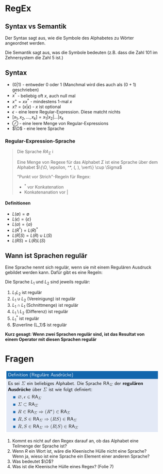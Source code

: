 # RegEx

## Syntax vs Semantik

Der Syntax sagt aus, wie die Symbole des Alphabetes zu Wörter angeordnet werden.

Die Semantik sagt aus, was die Symbole bedeuten (z.B. dass die Zahl 101 im Zehnersystem die Zahl 5 ist.)

## Syntax

* $(0|1)$ - entweder 0 oder 1 (Manchmal wird dies auch als $(0+1)$ geschrieben)
* $x^*$ - beliebig oft $x$, auch null mal
* $x^+=xx^*$ - mindestens 1-mal $x$
* $x?=(x|\epsilon)$ - $x$ ist optional
* $\epsilon$ - eine leere Regular-Expression. Diese matcht nichts
* $[x_1, x_2, ...,x_k]=x_1|x_2|...|x_k$ 
* $\oslash$ - eine leere Menge von Regular-Expressions
* $\O$ - eine leere Sprache

### Regular-Expression-Sprache

> Die Sprache $RA_\Sigma$ i
>
> Eine Menge von Regexe für das Alphabet $\Sigma$ ist eine Sprache über dem Alphabet $\{\O, \epsilon, ^*, (, ), \vert\} \cup \Sigma$
>
> "Punkt vor Strich"-Regeln für Regex:
>
> * $^*$ vor Konkatenation
> * Konkatenanation vor $\vert$

#### Definitionen

* $L(\emptyset)=\emptyset$
* $L(\epsilon)=\{\varepsilon\}$
* $L(a)=\{a\}$
* $L(R^*)=L(R)^*$
* $L(R|S)=L(R) \cup L(S)$
* $L(RS)=L(R)L(S)$

## Wann ist Sprachen regulär

Eine Sprache nennt sich regulär, wenn sie mit einem Regulären Ausdruck gebildet werden kann. Dafür gibt es eine Regeln:

Die Sprache $L_1$ und $L_2$ sind jeweils regulär:

1. $L_1L_2$ ist regulär
2. $L_1\cup L_2$ (Vereinigung) ist regulär
3. $L_1\cap L_1$ (Schnittmenge) ist regulär
4. $L_1\setminus L_2$ (Differenz) ist regulär
5. $L_1^*$ ist regulär
6. $\overline {L_1}$ ist regulär

**Kurz gesagt: Wenn zwei Sprachen regulär sind, ist das Resultat von einem Operator mit diesen Sprachen regulär**

# Fragen

![image-20220226163245169](res/image-20220226163245169.png)

1. Kommt es nicht auf den Regex darauf an, ob das Alphabet eine Teilmenge der Sprache ist?
2. Wenn $R$ ein Wort ist, wäre die Kleenische Hülle nicht eine Sprache? Wenn ja, wieso ist eine Sprache ein Element einer anderen Sprache?
3. Was bedeutet $\O$?
4. Was ist die Kleenische Hülle eines Regex? (Folie 7)